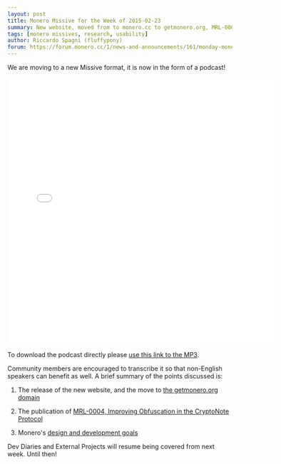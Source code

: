 ```yaml
---
layout: post
title: Monero Missive for the Week of 2015-02-23
summary: New website, moved from to monero.cc to getmonero.org, MRL-0004 released, Monero design and development goals published
tags: [monero missives, research, usability]
author: Riccardo Spagni (fluffypony)
forum: https://forum.monero.cc/1/news-and-announcements/161/monday-monero-missives-23-february-23rd-2015
---
```


We are moving to a new Missive format, it is now in the form of a podcast!

<div class="text-center"><iframe style="border: none" src="//html5-player.libsyn.com/embed/episode/id/3381043/height/600/width/600/theme/standard-mini/direction/no/autoplay/no/autonext/no/thumbnail/yes/preload/no/no_addthis/no/" height="600" width="600" scrolling="no"  allowfullscreen webkitallowfullscreen mozallowfullscreen oallowfullscreen msallowfullscreen></iframe></div>

To download the podcast directly please [use this link to the MP3](http://traffic.libsyn.com/monero/Monero_Missives_Podcast_for_the_week_of_2015-02-23.mp3).

Community members are encouraged to transcribe it so that non-English speakers can benefit as well. A brief summary of the points discussed is:

1. The release of the new website, and the move to [the getmonero.org domain](https://getmonero.org/)

2. The publication of [MRL-0004, Improving Obfuscation in the CryptoNote Protocol](https://lab.monero.cc/pubs/MRL-0004.pdf)

3. Monero's [design and development goals](http://getmonero.org/design-goals/)

Dev Diaries and External Projects will resume being covered from next week. Until then!